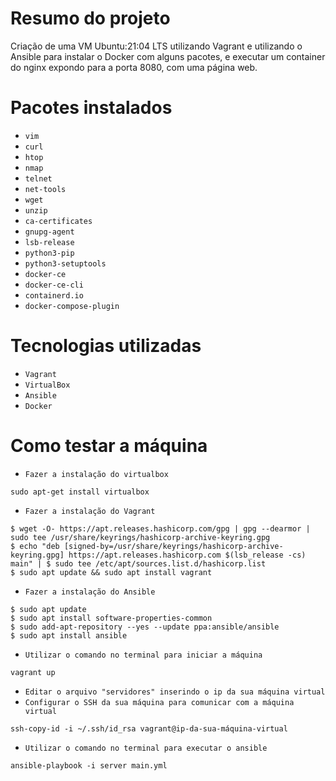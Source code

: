 # Resumo do projeto

Criação de uma VM Ubuntu:21:04 LTS utilizando Vagrant e utilizando o Ansible para instalar o Docker com alguns pacotes, e executar um container do nginx expondo para a porta 8080, com uma página web.

# Pacotes instalados

- ``vim``
- ``curl``
- ``htop``
- ``nmap``
- ``telnet``
- ``net-tools``
- ``wget``
- ``unzip``
- ``ca-certificates``
- ``gnupg-agent``
- ``lsb-release``
- ``python3-pip``
- ``python3-setuptools``
- ``docker-ce``
- ``docker-ce-cli``
- ``containerd.io``
- ``docker-compose-plugin``

# Tecnologias utilizadas

- ``Vagrant``
- ``VirtualBox``
- ``Ansible``
- ``Docker``

# Como testar a máquina

- ``Fazer a instalação do virtualbox``
```
sudo apt-get install virtualbox
```
- ``Fazer a instalação do Vagrant``
```
$ wget -O- https://apt.releases.hashicorp.com/gpg | gpg --dearmor | sudo tee /usr/share/keyrings/hashicorp-archive-keyring.gpg
$ echo "deb [signed-by=/usr/share/keyrings/hashicorp-archive-keyring.gpg] https://apt.releases.hashicorp.com $(lsb_release -cs) main" | $ sudo tee /etc/apt/sources.list.d/hashicorp.list
$ sudo apt update && sudo apt install vagrant
```
- ``Fazer a instalação do Ansible``
```
$ sudo apt update
$ sudo apt install software-properties-common
$ sudo add-apt-repository --yes --update ppa:ansible/ansible
$ sudo apt install ansible
```
- ``Utilizar o comando no terminal para iniciar a máquina``
```
vagrant up
```
- ``Editar o arquivo "servidores" inserindo o ip da sua máquina virtual``
- ``Configurar o SSH da sua máquina para comunicar com a máquina virtual``
```
ssh-copy-id -i ~/.ssh/id_rsa vagrant@ip-da-sua-máquina-virtual
```
- ``Utilizar o comando no terminal para executar o ansible``
```
ansible-playbook -i server main.yml
```